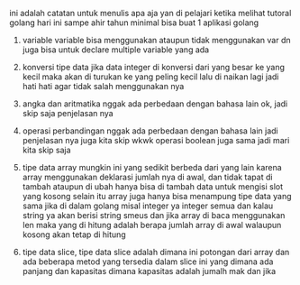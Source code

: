 ini adalah catatan untuk menulis apa aja yan di pelajari ketika melihat tutoral golang 
hari ini sampe ahir tahun minimal bisa buat 1 aplikasi golang 
1. variable
variable bisa menggunakan ataupun tidak menggunakan var
dn juga bisa untuk declare multiple variable yang ada 

2. konversi tipe data
jika data integer di konversi dari yang besar ke yang kecil maka akan di turukan ke yang peling kecil lalu di naikan lagi jadi hati hati agar tidak salah menggunakan nya

3. angka dan aritmatika 
nggak ada perbedaan dengan bahasa lain ok, jadi skip saja penjelasan nya 

4. operasi perbandingan 
nggak ada perbedaan dengan bahasa lain jadi penjelasan nya juga kita skip wkwk operasi boolean juga sama jadi mari kita skip saja 

5. tipe data array
mungkin ini yang sedikit berbeda dari yang lain karena array menggunakan deklarasi jumlah nya di awal, dan tidak tapat di tambah ataupun di ubah hanya bisa di tambah data untuk mengisi slot yang kosong 
selain itu array juga hanya bisa menampung tipe data yang sama jika di dalam golang
misal integer ya integer semua dan kalau string ya akan berisi string smeus 
dan jika array di baca menggunakan len maka yang di hitung adalah berapa jumlah array di awal walaupun kosong akan tetap di hitung 

6. tipe data slice, tipe data slice adalah dimana ini potongan dari array dan ada beberapa metod yang tersedia dalam slice ini yang dimana ada panjang dan kapasitas
dimana kapasitas adalah jumalh mak dan jika 
